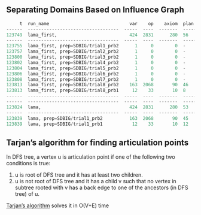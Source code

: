 ## Separating Domains Based on Influence Graph

```python
     t  run_name                              var    op    axiom  plan    cost      prep    parse  search      state
------  ----------------------------------  -----  ----  -------  ------  ------  ------  -------  ----------  -------
123749  lama_first,                           424  2831      280  56      152      0        6.02   0.108769    816
------  ----------------------------------  -----  ----  -------  ------  ------  ------  -------  ----------  -------
123755  lama_first, prep=SDBIG/trial1_prb2      1     0        0  -       -        3.791    1.952  (>0.04)     -
123757  lama_first, prep=SDBIG/trial2_prb2      1     0        0  -       -        0        2.016  (>0.05)     -
123800  lama_first, prep=SDBIG/trial3_prb2      1     0        0  -       -        0        2.012  (>0.05)     -
123802  lama_first, prep=SDBIG/trial4_prb2      1     0        0  -       -        0        2.065  (>0.05)     -
123804  lama_first, prep=SDBIG/trial5_prb2      1     0        0  -       -        0        1.933  (>0.05)     -
123806  lama_first, prep=SDBIG/trial6_prb2      1     0        0  -       -        0        2.039  (>0.05)     -
123808  lama_first, prep=SDBIG/trial7_prb2      1     0        0  -       -        0        2.035  (>0.06)     -
123813  lama_first, prep=SDBIG/trial8_prb2    163  2068       90  46      74       0        4.961  0.0212483   207
123813  lama_first, prep=SDBIG/trial8_prb1     12    33       10  8       75       0        0.08   0.0002295   9
------  ----------------------------------  -----  ----  -------  ------  ------  ------  -------  ----------  -------
------  ----------------------------------  -----  ----  -------  ------  ------  ------  -------  ----------  -------
123824  lama,                                 424  2831      280  53      142      0        6.124  0.24001813  (>3.91)
------  ----------------------------------  -----  ----  -------  ------  ------  ------  -------  ----------  -------
123839  lama, prep=SDBIG/trial1_prb2          163  2068       90  45      64       3.777    5.091  0.13258815  (>4.95)
123839  lama, prep=SDBIG/trial1_prb1           12    33       10  12      71       3.777    0.079  0.00426283  191
```

## Tarjan’s algorithm for finding articulation points 

In DFS tree, a vertex u is articulation point if one of the following two conditions is true:

1) u is root of DFS tree and it has at least two children. 
2) u is not root of DFS tree and it has a child v such that no vertex in subtree rooted with v has a back edge to one of the ancestors (in DFS tree) of u.

[Tarjan’s algorithm](https://www.geeksforgeeks.org/articulation-points-or-cut-vertices-in-a-graph/) solves it in O(V+E) time